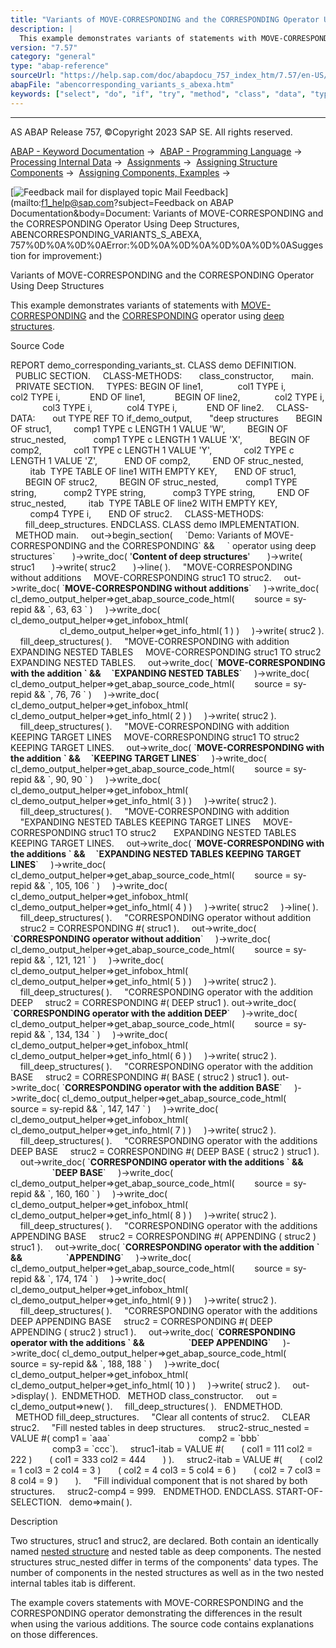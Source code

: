 ```yaml
---
title: "Variants of MOVE-CORRESPONDING and the CORRESPONDING Operator Using Deep Structures"
description: |
  This example demonstrates variants of statements with MOVE-CORRESPONDING(https://help.sap.com/doc/abapdocu_757_index_htm/7.57/en-US/abapmove-corresponding.htm) and the CORRESPONDING(https://help.sap.com/doc/abapdocu_757_index_htm/7.57/en-US/abenconstructor_expr_corresponding.htm) operator using
version: "7.57"
category: "general"
type: "abap-reference"
sourceUrl: "https://help.sap.com/doc/abapdocu_757_index_htm/7.57/en-US/abencorresponding_variants_s_abexa.htm"
abapFile: "abencorresponding_variants_s_abexa.htm"
keywords: ["select", "do", "if", "try", "method", "class", "data", "types", "internal-table", "abencorresponding", "variants", "abexa"]
---
```


* * *

AS ABAP Release 757, ©Copyright 2023 SAP SE. All rights reserved.

[ABAP - Keyword Documentation](https://help.sap.com/doc/abapdocu_757_index_htm/7.57/en-US/abenabap.htm) →  [ABAP - Programming Language](https://help.sap.com/doc/abapdocu_757_index_htm/7.57/en-US/abenabap_reference.htm) →  [Processing Internal Data](https://help.sap.com/doc/abapdocu_757_index_htm/7.57/en-US/abenabap_data_working.htm) →  [Assignments](https://help.sap.com/doc/abapdocu_757_index_htm/7.57/en-US/abenvalue_assignments.htm) →  [Assigning Structure Components](https://help.sap.com/doc/abapdocu_757_index_htm/7.57/en-US/abencorresponding.htm) →  [Assigning Components, Examples](https://help.sap.com/doc/abapdocu_757_index_htm/7.57/en-US/abencorresponding_abexas.htm) → 

 [![](Mail.gif?object=Mail.gif&sap-language=EN "Feedback mail for displayed topic") Mail Feedback](mailto:f1_help@sap.com?subject=Feedback on ABAP Documentation&body=Document: Variants of MOVE-CORRESPONDING and the CORRESPONDING Operator Using Deep Structures,
ABENCORRESPONDING_VARIANTS_S_ABEXA, 757%0D%0A%0D%0AError:%0D%0A%0D%0A%0D%0A%0D%0ASuggestion for improvement:)

Variants of MOVE-CORRESPONDING and the CORRESPONDING Operator Using Deep Structures

This example demonstrates variants of statements with [MOVE-CORRESPONDING](https://help.sap.com/doc/abapdocu_757_index_htm/7.57/en-US/abapmove-corresponding.htm) and the [CORRESPONDING](https://help.sap.com/doc/abapdocu_757_index_htm/7.57/en-US/abenconstructor_expr_corresponding.htm) operator using [deep structures](https://help.sap.com/doc/abapdocu_757_index_htm/7.57/en-US/abendeep_structure_glosry.htm "Glossary Entry").

Source Code   

REPORT demo\_corresponding\_variants\_st.
CLASS demo DEFINITION.
  PUBLIC SECTION.
    CLASS-METHODS:
      class\_constructor,
      main.
  PRIVATE SECTION.
    TYPES: BEGIN OF line1,
             col1 TYPE i,
             col2 TYPE i,
           END OF line1,
           BEGIN OF line2,
             col2 TYPE i,
             col3 TYPE i,
             col4 TYPE i,
           END OF line2.
    CLASS-DATA:
      out TYPE REF TO if\_demo\_output,
      "deep structures
      BEGIN OF struc1,
        comp1 TYPE c LENGTH 1 VALUE 'W',
        BEGIN OF struc\_nested,
          comp1 TYPE c LENGTH 1 VALUE 'X',
          BEGIN OF comp2,
            col1 TYPE c LENGTH 1 VALUE 'Y',
            col2 TYPE c LENGTH 1 VALUE 'Z',
          END OF comp2,
        END OF struc\_nested,
        itab  TYPE TABLE OF line1 WITH EMPTY KEY,
      END OF struc1,
      BEGIN OF struc2,
        BEGIN OF struc\_nested,
          comp1 TYPE string,
          comp2 TYPE string,
          comp3 TYPE string,
        END OF struc\_nested,
        itab  TYPE TABLE OF line2 WITH EMPTY KEY,
        comp4 TYPE i,
      END OF struc2.
    CLASS-METHODS:
      fill\_deep\_structures.
ENDCLASS.
CLASS demo IMPLEMENTATION.
  METHOD main.
    out->begin\_section(
    \`Demo: Variants of MOVE-CORRESPONDING and the CORRESPONDING\` &&
    \` operator using deep structures\`
      )->write\_doc( '<b>Content of deep structures</b>'
      )->write( struc1
      )->write( struc2
      )->line( ).
    "MOVE-CORRESPONDING without additions
    MOVE-CORRESPONDING struc1 TO struc2.
    out->write\_doc( \`<b>MOVE-CORRESPONDING without additions</b>\`
    )->write\_doc( cl\_demo\_output\_helper=>get\_abap\_source\_code\_html(
       source = sy-repid && \`, 63, 63 \` )
    )->write\_doc( cl\_demo\_output\_helper=>get\_infobox\_html(
                    cl\_demo\_output\_helper=>get\_info\_html( 1 ) )
    )->write( struc2 ).
    fill\_deep\_structures( ).
    "MOVE-CORRESPONDING with addition EXPANDING NESTED TABLES
    MOVE-CORRESPONDING struc1 TO struc2 EXPANDING NESTED TABLES.
    out->write\_doc( \`<b>MOVE-CORRESPONDING with the addition \` &&
    \`EXPANDING NESTED TABLES</b>\`
    )->write\_doc( cl\_demo\_output\_helper=>get\_abap\_source\_code\_html(
       source = sy-repid && \`, 76, 76 \` )
    )->write\_doc( cl\_demo\_output\_helper=>get\_infobox\_html(
                     cl\_demo\_output\_helper=>get\_info\_html( 2 ) )
    )->write( struc2 ).
    fill\_deep\_structures( ).
    "MOVE-CORRESPONDING with addition KEEPING TARGET LINES
    MOVE-CORRESPONDING struc1 TO struc2 KEEPING TARGET LINES.
    out->write\_doc( \`<b>MOVE-CORRESPONDING with the addition \` &&
    \`KEEPING TARGET LINES</b>\`
    )->write\_doc( cl\_demo\_output\_helper=>get\_abap\_source\_code\_html(
       source = sy-repid && \`, 90, 90 \` )
    )->write\_doc( cl\_demo\_output\_helper=>get\_infobox\_html(
                     cl\_demo\_output\_helper=>get\_info\_html( 3 ) )
    )->write( struc2 ).
    fill\_deep\_structures( ).
    "MOVE-CORRESPONDING with addition
    "EXPANDING NESTED TABLES KEEPING TARGET LINES
    MOVE-CORRESPONDING struc1 TO struc2
      EXPANDING NESTED TABLES KEEPING TARGET LINES.
    out->write\_doc( \`<b>MOVE-CORRESPONDING with the additions \` &&
    \`EXPANDING NESTED TABLES KEEPING TARGET LINES</b>\`
    )->write\_doc( cl\_demo\_output\_helper=>get\_abap\_source\_code\_html(
       source = sy-repid && \`, 105, 106 \` )
    )->write\_doc( cl\_demo\_output\_helper=>get\_infobox\_html(
                     cl\_demo\_output\_helper=>get\_info\_html( 4 ) )
    )->write( struc2
    )->line( ).
    fill\_deep\_structures( ).
    "CORRESPONDING operator without addition
    struc2 = CORRESPONDING #( struc1 ).
    out->write\_doc( \`<b>CORRESPONDING operator without addition</b>\`
    )->write\_doc( cl\_demo\_output\_helper=>get\_abap\_source\_code\_html(
       source = sy-repid && \`, 121, 121 \` )
    )->write\_doc( cl\_demo\_output\_helper=>get\_infobox\_html(
                     cl\_demo\_output\_helper=>get\_info\_html( 5 ) )
    )->write( struc2 ).
    fill\_deep\_structures( ).
    "CORRESPONDING operator with the addition DEEP
    struc2 = CORRESPONDING #( DEEP struc1 ).
out->write\_doc( \`<b>CORRESPONDING operator with the addition DEEP</b>\`
    )->write\_doc( cl\_demo\_output\_helper=>get\_abap\_source\_code\_html(
       source = sy-repid && \`, 134, 134 \` )
    )->write\_doc( cl\_demo\_output\_helper=>get\_infobox\_html(
                     cl\_demo\_output\_helper=>get\_info\_html( 6 ) )
    )->write( struc2 ).
    fill\_deep\_structures( ).
    "CORRESPONDING operator with the addition BASE
    struc2 = CORRESPONDING #( BASE ( struc2 ) struc1 ).
out->write\_doc( \`<b>CORRESPONDING operator with the addition BASE</b>\`
    )->write\_doc( cl\_demo\_output\_helper=>get\_abap\_source\_code\_html(
       source = sy-repid && \`, 147, 147 \` )
    )->write\_doc( cl\_demo\_output\_helper=>get\_infobox\_html(
                     cl\_demo\_output\_helper=>get\_info\_html( 7 ) )
    )->write( struc2 ).
    fill\_deep\_structures( ).
    "CORRESPONDING operator with the additions DEEP BASE
    struc2 = CORRESPONDING #( DEEP BASE ( struc2 ) struc1 ).
    out->write\_doc( \`<b>CORRESPONDING operator with the additions \` &&
                    \`DEEP BASE</b>\`
    )->write\_doc( cl\_demo\_output\_helper=>get\_abap\_source\_code\_html(
       source = sy-repid && \`, 160, 160 \` )
    )->write\_doc( cl\_demo\_output\_helper=>get\_infobox\_html(
                     cl\_demo\_output\_helper=>get\_info\_html( 8 ) )
    )->write( struc2 ).
    fill\_deep\_structures( ).
    "CORRESPONDING operator with the additions APPENDING BASE
    struc2 = CORRESPONDING #( APPENDING ( struc2 ) struc1 ).
    out->write\_doc( \`<b>CORRESPONDING operator with the addition \` &&
                    \`APPENDING</b>\`
    )->write\_doc( cl\_demo\_output\_helper=>get\_abap\_source\_code\_html(
       source = sy-repid && \`, 174, 174 \` )
    )->write\_doc( cl\_demo\_output\_helper=>get\_infobox\_html(
                     cl\_demo\_output\_helper=>get\_info\_html( 9 ) )
    )->write( struc2 ).
    fill\_deep\_structures( ).
    "CORRESPONDING operator with the additions DEEP APPENDING BASE
    struc2 = CORRESPONDING #( DEEP APPENDING ( struc2 ) struc1 ).
    out->write\_doc( \`<b>CORRESPONDING operator with the additions \` &&
                    \`DEEP APPENDING</b>\`
    )->write\_doc( cl\_demo\_output\_helper=>get\_abap\_source\_code\_html(
       source = sy-repid && \`, 188, 188 \` )
    )->write\_doc( cl\_demo\_output\_helper=>get\_infobox\_html(
                     cl\_demo\_output\_helper=>get\_info\_html( 10 ) )
    )->write( struc2 ).
    out->display( ).  ENDMETHOD.
  METHOD class\_constructor.
    out = cl\_demo\_output=>new( ).
    fill\_deep\_structures( ).
  ENDMETHOD.
  METHOD fill\_deep\_structures.
    "Clear all contents of struc2.
    CLEAR struc2.
    "Fill nested tables in deep structures.
    struc2-struc\_nested = VALUE #( comp1 = \`aaa\`
                                   comp2 = \`bbb\`
                                   comp3 = \`ccc\`).
    struc1-itab = VALUE #(
      ( col1 = 111 col2 = 222 )
      ( col1 = 333 col2 = 444
      ) ).
    struc2-itab = VALUE #(
      ( col2 = 1 col3 = 2 col4 = 3 )
      ( col2 = 4 col3 = 5 col4 = 6 )
      ( col2 = 7 col3 = 8 col4 = 9 )
      ).
    "Fill individual component that is not shared by both structures.
    struc2-comp4 = 999.
  ENDMETHOD.
ENDCLASS.
START-OF-SELECTION.
  demo=>main( ).

Description   

Two structures, struc1 and struc2, are declared. Both contain an identically named [nested structure](https://help.sap.com/doc/abapdocu_757_index_htm/7.57/en-US/abennested_structure_glosry.htm "Glossary Entry") and nested table as deep components. The nested structures struc\_nested differ in terms of the components' data types. The number of components in the nested structures as well as in the two nested internal tables itab is different.

The example covers statements with MOVE-CORRESPONDING and the CORRESPONDING operator demonstrating the differences in the result when using the various additions. The source code contains explanations on those differences.